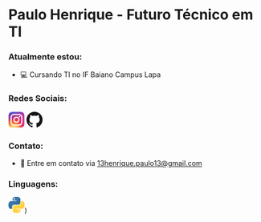 # Paulo Henrique - Futuro Técnico em TI
### Atualmente estou:
- 💻 Cursando TI no IF Baiano Campus Lapa
### Redes Sociais:
[![Instagram](folder/instagram.png)](https://www.instagram.com/upaulohen/)
[![GitHub](folder/github.png)](https://github.com/Paullin-dev)
### Contato:
- 📧 Entre em contato via 13henrique.paulo13@gmail.com
### Linguagens:
![Python](folder/python.png))

<!---
Paullin-dev/Paullin-dev is a ✨ special ✨ repository because its `README.md` (this file) appears on your GitHub profile.
You can click the Preview link to take a look at your changes.
--->
